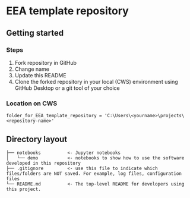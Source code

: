 
EEA template repository
==============================


Getting started
------------------------------

### Steps
1. Fork repository in GitHub
2. Change name
3. Update this README
4. Clone the forked repository in your local (CWS) environment using GitHub Desktop or a git tool of your choice

### Location on CWS
`folder_for_EEA_template_repository = 'C:\Users\<yourname>\projects\<repository-name>'`


Directory layout
-------------------------------------------------------------------------------------------

    ├── notebooks          <- Jupyter notebooks
    │   └── demo           <- notebooks to show how to use the software developed in this repository
    ├── .gitignore         <- use this file to indicate which files/folders are NOT saved. For example, log files, configuration files
    └── README.md          <- The top-level README for developers using this project.
